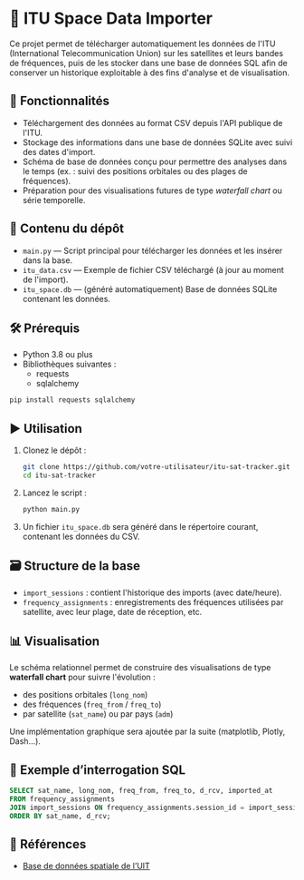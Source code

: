 # 📡 ITU Space Data Importer

Ce projet permet de télécharger automatiquement les données de l'ITU (International Telecommunication Union) sur les satellites et leurs bandes de fréquences, puis de les stocker dans une base de données SQL afin de conserver un historique exploitable à des fins d'analyse et de visualisation.

## 🧾 Fonctionnalités

- Téléchargement des données au format CSV depuis l'API publique de l'ITU.
- Stockage des informations dans une base de données SQLite avec suivi des dates d'import.
- Schéma de base de données conçu pour permettre des analyses dans le temps (ex. : suivi des positions orbitales ou des plages de fréquences).
- Préparation pour des visualisations futures de type *waterfall chart* ou série temporelle.

## 📂 Contenu du dépôt

- `main.py` — Script principal pour télécharger les données et les insérer dans la base.
- `itu_data.csv` — Exemple de fichier CSV téléchargé (à jour au moment de l'import).
- `itu_space.db` — (généré automatiquement) Base de données SQLite contenant les données.

## 🛠️ Prérequis

- Python 3.8 ou plus
- Bibliothèques suivantes :
    - requests
    - sqlalchemy

```bash
pip install requests sqlalchemy
````

## ▶️ Utilisation

1. Clonez le dépôt :

   ```bash
   git clone https://github.com/votre-utilisateur/itu-sat-tracker.git
   cd itu-sat-tracker
   ```

2. Lancez le script :

   ```bash
   python main.py
   ```

3. Un fichier `itu_space.db` sera généré dans le répertoire courant, contenant les données du CSV.

## 🗃️ Structure de la base

* `import_sessions` : contient l'historique des imports (avec date/heure).
* `frequency_assignments` : enregistrements des fréquences utilisées par satellite, avec leur plage, date de réception, etc.

## 📊 Visualisation

Le schéma relationnel permet de construire des visualisations de type **waterfall chart** pour suivre l'évolution :

* des positions orbitales (`long_nom`)
* des fréquences (`freq_from` / `freq_to`)
* par satellite (`sat_name`) ou par pays (`adm`)

Une implémentation graphique sera ajoutée par la suite (matplotlib, Plotly, Dash...).

## 📄 Exemple d’interrogation SQL

```sql
SELECT sat_name, long_nom, freq_from, freq_to, d_rcv, imported_at
FROM frequency_assignments
JOIN import_sessions ON frequency_assignments.session_id = import_sessions.id
ORDER BY sat_name, d_rcv;
```

## 📘 Références

* [Base de données spatiale de l’UIT](https://www.itu.int/en/ITU-R/space/Pages/space-apps.aspx)

